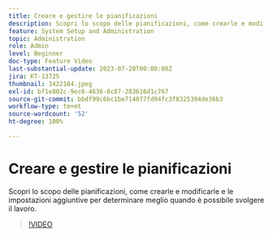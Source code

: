```yaml
---
title: Creare e gestire le pianificazioni
description: Scopri lo scopo delle pianificazioni, come crearle e modificarle e le impostazioni aggiuntive per determinare meglio quando è possibile svolgere il lavoro.
feature: System Setup and Administration
topic: Administration
role: Admin
level: Beginner
doc-type: Feature Video
last-substantial-update: 2023-07-28T00:00:00Z
jira: KT-13725
thumbnail: 3422184.jpeg
exl-id: bf1e802c-9ec6-4636-8c87-283616d1c767
source-git-commit: bbdf99c6bc1be714077fd94fc3f8325394de36b3
workflow-type: tm+mt
source-wordcount: '52'
ht-degree: 100%

---
```


# Creare e gestire le pianificazioni

Scopri lo scopo delle pianificazioni, come crearle e modificarle e le impostazioni aggiuntive per determinare meglio quando è possibile svolgere il lavoro.

>[!VIDEO](https://video.tv.adobe.com/v/3422184/?quality=12&learn=on&enablevpops=1)

